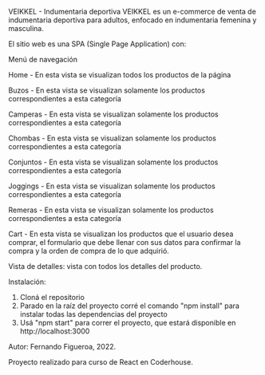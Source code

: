 VEIKKEL - Indumentaria deportiva
VEIKKEL es un e-commerce de venta de indumentaria deportiva para adultos, enfocado en indumentaria femenina y masculina.

El sitio web es una SPA (Single Page Application) con:

Menú de navegación

Home - En esta vista se visualizan todos los productos de la página

Buzos - En esta vista se visualizan solamente los productos correspondientes a esta categoría

Camperas - En esta vista se visualizan solamente los productos correspondientes a esta categoría

Chombas - En esta vista se visualizan solamente los productos correspondientes a esta categoría

Conjuntos - En esta vista se visualizan solamente los productos correspondientes a esta categoría

Joggings - En esta vista se visualizan solamente los productos correspondientes a esta categoría

Remeras - En esta vista se visualizan solamente los productos correspondientes a esta categoría

Cart - En esta vista se visualizan los productos que el usuario desea comprar, el formulario que debe llenar con sus datos para confirmar la compra y la orden de compra de lo que adquirió.

Vista de detalles: vista con todos los detalles del producto.

Instalación:

1) Cloná el repositorio
2) Parado en la raíz del proyecto corré el comando "npm install" para instalar todas las dependencias del proyecto
3) Usá "npm start" para correr el proyecto, que estará disponible en http://localhost:3000

Autor: Fernando Figueroa, 2022.

Proyecto realizado para curso de React en Coderhouse.
